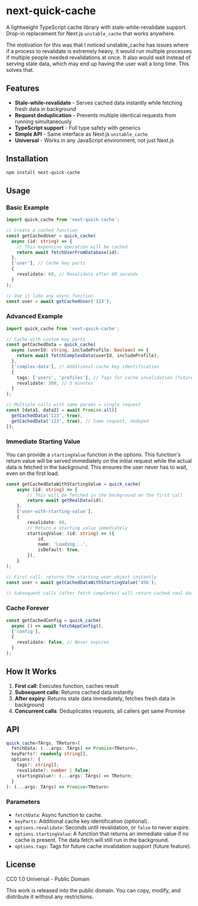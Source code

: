 # next-quick-cache

A lightweight TypeScript cache library with stale-while-revalidate support. Drop-in replacement for Next.js `unstable_cache` that works anywhere. 

The motivation for this was that I noticed unstable_cache has issues where if a process to revalidate is extremely heavy, it would run multiple processes if multiple people needed revalidations at once. It also would wait instead of serving stale data, which may end up having the user wait a long time. This solves that. 

## Features

- **Stale-while-revalidate** - Serves cached data instantly while fetching fresh data in background
- **Request deduplication** - Prevents multiple identical requests from running simultaneously  
- **TypeScript support** - Full type safety with generics
- **Simple API** - Same interface as Next.js `unstable_cache`
- **Universal** - Works in any JavaScript environment, not just Next.js

## Installation

```bash
npm install next-quick-cache
```

## Usage

### Basic Example

```typescript
import quick_cache from 'next-quick-cache';

// Create a cached function
const getCachedUser = quick_cache(
  async (id: string) => {
    // This expensive operation will be cached
    return await fetchUserFromDatabase(id);
  },
  ['user'], // Cache key parts
  {
    revalidate: 60, // Revalidate after 60 seconds
  }
);

// Use it like any async function
const user = await getCachedUser('123');
```

### Advanced Example

```typescript
import quick_cache from 'next-quick-cache';

// Cache with custom key parts
const getCachedData = quick_cache(
  async (userId: string, includeProfile: boolean) => {
    return await fetchComplexData(userId, includeProfile);
  },
  ['complex-data'], // Additional cache key identification
  {
    tags: ['users', 'profiles'], // Tags for cache invalidation (future feature)
    revalidate: 300, // 5 minutes
  }
);

// Multiple calls with same params = single request
const [data1, data2] = await Promise.all([
  getCachedData('123', true),
  getCachedData('123', true), // Same request, deduped
]);
```

### Immediate Starting Value

You can provide a `startingValue` function in the options. This function's return value will be served immediately on the initial request while the actual data is fetched in the background. This ensures the user never has to wait, even on the first load.

```typescript
const getCachedDataWithStartingValue = quick_cache(
    async (id: string) => {
        // This will be fetched in the background on the first call
        return await getRealData(id);
    },
    ['user-with-starting-value'],
    {
        revalidate: 60,
        // Return a starting value immediately
        startingValue: (id: string) => ({
            id,
            name: 'Loading...',
            isDefault: true,
        }),
    }
);

// First call: returns the starting user object instantly
const user = await getCachedDataWithStartingValue('456'); 

// Subsequent calls (after fetch completes) will return cached real data
```

### Cache Forever

```typescript
const getCachedConfig = quick_cache(
  async () => await fetchAppConfig(),
  ['config'],
  {
    revalidate: false, // Never expires
  }
);
```

## How It Works

1. **First call**: Executes function, caches result
2. **Subsequent calls**: Returns cached data instantly
3. **After expiry**: Returns stale data immediately, fetches fresh data in background
4. **Concurrent calls**: Deduplicates requests, all callers get same Promise

## API

```typescript
quick_cache<TArgs, TReturn>(
  fetchData: (...args: TArgs) => Promise<TReturn>,
  keyParts?: readonly string[],
  options?: {
    tags?: string[];
    revalidate?: number | false;
    startingValue?: (...args: TArgs) => TReturn;
  }
): (...args: TArgs) => Promise<TReturn>
```

### Parameters

- `fetchData`: Async function to cache.
- `keyParts`: Additional cache key identification (optional).
- `options.revalidate`: Seconds until revalidation, or `false` to never expire.
- `options.startingValue`: A function that returns an immediate value if no cache is present. The data fetch will still run in the background.
- `options.tags`: Tags for future cache invalidation support (future feature).

## License

CC0 1.0 Universal - Public Domain

This work is released into the public domain. You can copy, modify, and distribute it without any restrictions.
